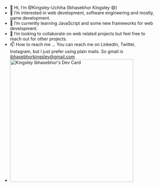 - 👋 Hi, I’m @Kingsley-Uchiha (Ibhasebhor Kingsley 😄)
- 👀 I’m interested in web development, software engineering and mostly, game development.
- 🌱 I’m currently learning JavaScript and some new frameworks for web development.
- 💞️ I’m looking to collaborate on web related projects but feel free to reach out for other projects.
- 📫 How to reach me ... You can reach me on LinkedIn, Twitter, Instagram, but I just prefer using plain mails. So gmail is ibhasebhorkingsley@gmail.com
- <a href="https://app.daily.dev/Koder"><img src="https://api.daily.dev/devcards/030d0611ee1a4baa880048bf1fbc735f.png?r=9tr" width="400" alt="Kingsley Ibhasebhor's Dev Card"/></a>
<!---
Kingsley-Uchiha/Kingsley-Uchiha is a ✨ special ✨ repository because its `README.md` (this file) appears on your GitHub profile.
You can click the Preview link to take a look at your changes.
--->
